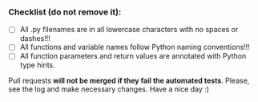 ### Checklist (do not remove it):

* [ ] All .py filenames are in all lowercase characters with no spaces or dashes!!!
* [ ] All functions and variable names follow Python naming conventions!!!
* [ ] All function parameters and return values are annotated with Python type hints.

Pull requests **will not be merged if they fail the automated tests**.
Please, see the log and make necessary changes. Have a nice day :)